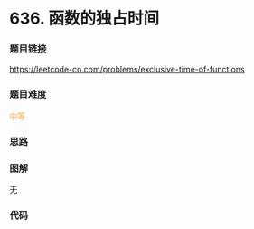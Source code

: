 # 636. 函数的独占时间

### 题目链接

https://leetcode-cn.com/problems/exclusive-time-of-functions

### 题目难度

<font color=#F0AD4E>中等</font>

### 思路



### 图解

无

### 代码

```python
```